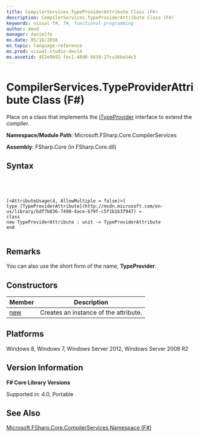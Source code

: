 ```yaml
---
title: CompilerServices.TypeProviderAttribute Class (F#)
description: CompilerServices.TypeProviderAttribute Class (F#)
keywords: visual f#, f#, functional programming
author: dend
manager: danielfe
ms.date: 05/16/2016
ms.topic: language-reference
ms.prod: visual-studio-dev14
ms.assetid: 452e9b92-fec1-48d0-9439-27ca36ba54c5 
---
```


# CompilerServices.TypeProviderAttribute Class (F#)

Place on a class that implements the [ITypeProvider](http://msdn.microsoft.com/en-us/library/2c2b0571-843d-4a7d-95d4-0a7510ed5e2f) interface to extend the compiler.

**Namespace/Module Path**: Microsoft.FSharp.Core.CompilerServices

**Assembly**: FSharp.Core (in FSharp.Core.dll)


## Syntax



```




[<AttributeUsage(4, AllowMultiple = false)>]
type [TypeProviderAttribute](http://msdn.microsoft.com/en-us/library/bdf7b036-7490-4ace-b79f-c5f1b1b37947) =
class
new TypeProviderAttribute : unit -> TypeProviderAttribute
end


```





## Remarks
You can also use the short form of the name, **TypeProvider**.


## Constructors


|Member|Description|
|------|-----------|
|[new](http://msdn.microsoft.com/en-us/library/87a0c691-4d56-4c67-b718-0eceff4e2d72)|Creates an instance of the attribute.|

## Platforms
Windows 8, Windows 7, Windows Server 2012, Windows Server 2008 R2


## Version Information
**F# Core Library Versions**

Supported in: 4.0, Portable




## See Also
[Microsoft.FSharp.Core.CompilerServices Namespace &#40;F&#35;&#41;](Microsoft.FSharp.Core.CompilerServices-Namespace-%5BFSharp%5D.md)

